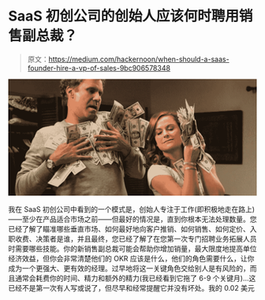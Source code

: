 # SaaS 初创公司的创始人应该何时聘用销售副总裁？

> 原文：<https://medium.com/hackernoon/when-should-a-saas-founder-hire-a-vp-of-sales-9bc906578348>

![](img/b7607cbe5a49b98e722a6da126525602.png)

我在 SaaS 初创公司中看到的一个模式是，创始人专注于工作(即积极地走在路上)——至少在产品适合市场之前——但最好的情况是，直到你根本无法处理数量。您已经了解了瞄准哪些垂直市场、如何最好地向客户推销、如何销售、如何定价、入职收费、决策者是谁，并且最终，您已经了解了在您第一次专门招聘业务拓展人员时需要哪些技能。你的新销售副总裁可能会帮助你增加销量，最大限度地提高单位经济效益，但你会非常清楚他们的 OKR 应该是什么，他们的角色需要什么，让你成为一个更强大、更有效的经理。过早地将这一关键角色交给别人是有风险的，而且通常会耗费你的时间、精力和额外的精力(我已经看到它拖了 6-9 个关键月)…这已经不是第一次有人写或说了，但尽早和经常提醒它并没有坏处。我的 0.02 美元